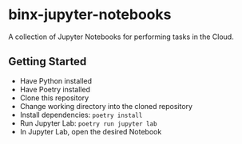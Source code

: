 # binx-jupyter-notebooks

A collection of Jupyter Notebooks for performing tasks in the Cloud.


## Getting Started

- Have Python installed
- Have Poetry installed
- Clone this repository
- Change working directory into the cloned repository
- Install dependencies: `poetry install`
- Run Jupyter Lab: `poetry run jupyter lab`
- In Jupyter Lab, open the desired Notebook